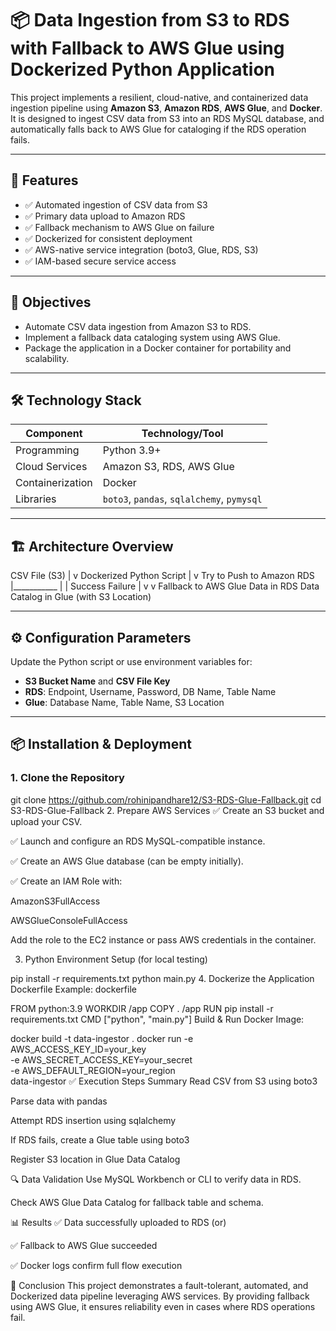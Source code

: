 # 📦 Data Ingestion from S3 to RDS with Fallback to AWS Glue using Dockerized Python Application

This project implements a resilient, cloud-native, and containerized data ingestion pipeline using **Amazon S3**, **Amazon RDS**, **AWS Glue**, and **Docker**. It is designed to ingest CSV data from S3 into an RDS MySQL database, and automatically falls back to AWS Glue for cataloging if the RDS operation fails.

---

## 🚀 Features

- ✅ Automated ingestion of CSV data from S3  
- ✅ Primary data upload to Amazon RDS  
- ✅ Fallback mechanism to AWS Glue on failure  
- ✅ Dockerized for consistent deployment  
- ✅ AWS-native service integration (boto3, Glue, RDS, S3)  
- ✅ IAM-based secure service access  

---

## 🧠 Objectives

- Automate CSV data ingestion from Amazon S3 to RDS.  
- Implement a fallback data cataloging system using AWS Glue.  
- Package the application in a Docker container for portability and scalability.  

---

## 🛠️ Technology Stack

| Component        | Technology/Tool          |
|------------------|--------------------------|
| Programming      | Python 3.9+              |
| Cloud Services   | Amazon S3, RDS, AWS Glue |
| Containerization | Docker                   |
| Libraries        | `boto3`, `pandas`, `sqlalchemy`, `pymysql` |

---

## 🏗️ Architecture Overview

CSV File (S3)
|
v
Dockerized Python Script
|
v
Try to Push to Amazon RDS
|___________
| |
Success Failure
| v
v Fallback to AWS Glue
Data in RDS Data Catalog in Glue (with S3 Location)

---

## ⚙️ Configuration Parameters

Update the Python script or use environment variables for:

- **S3 Bucket Name** and **CSV File Key**  
- **RDS**: Endpoint, Username, Password, DB Name, Table Name  
- **Glue**: Database Name, Table Name, S3 Location  

---

## 📦 Installation & Deployment

### 1. Clone the Repository

git clone https://github.com/rohinipandhare12/S3-RDS-Glue-Fallback.git
cd S3-RDS-Glue-Fallback
2. Prepare AWS Services
✅ Create an S3 bucket and upload your CSV.

✅ Launch and configure an RDS MySQL-compatible instance.

✅ Create an AWS Glue database (can be empty initially).

✅ Create an IAM Role with:

AmazonS3FullAccess

AWSGlueConsoleFullAccess

Add the role to the EC2 instance or pass AWS credentials in the container.

3. Python Environment Setup (for local testing)

pip install -r requirements.txt
python main.py
4. Dockerize the Application
Dockerfile Example:
dockerfile

FROM python:3.9
WORKDIR /app
COPY . /app
RUN pip install -r requirements.txt
CMD ["python", "main.py"]
Build & Run Docker Image:

docker build -t data-ingestor .
docker run -e AWS_ACCESS_KEY_ID=your_key \
           -e AWS_SECRET_ACCESS_KEY=your_secret \
           -e AWS_DEFAULT_REGION=your_region \
           data-ingestor
✅ Execution Steps Summary
Read CSV from S3 using boto3

Parse data with pandas

Attempt RDS insertion using sqlalchemy

If RDS fails, create a Glue table using boto3

Register S3 location in Glue Data Catalog

🔍 Data Validation
Use MySQL Workbench or CLI to verify data in RDS.

Check AWS Glue Data Catalog for fallback table and schema.

📊 Results
✅ Data successfully uploaded to RDS (or)

✅ Fallback to AWS Glue succeeded

✅ Docker logs confirm full flow execution

🧾 Conclusion
This project demonstrates a fault-tolerant, automated, and Dockerized data pipeline leveraging AWS services. 
By providing fallback using AWS Glue, it ensures reliability even in cases where RDS operations fail.
